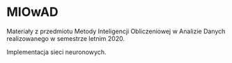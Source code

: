 # MIOwAD
Materiały z przedmiotu Metody Inteligencji Obliczeniowej w Analizie Danych realizowanego w semestrze letnim 2020.

Implementacja sieci neuronowych.
